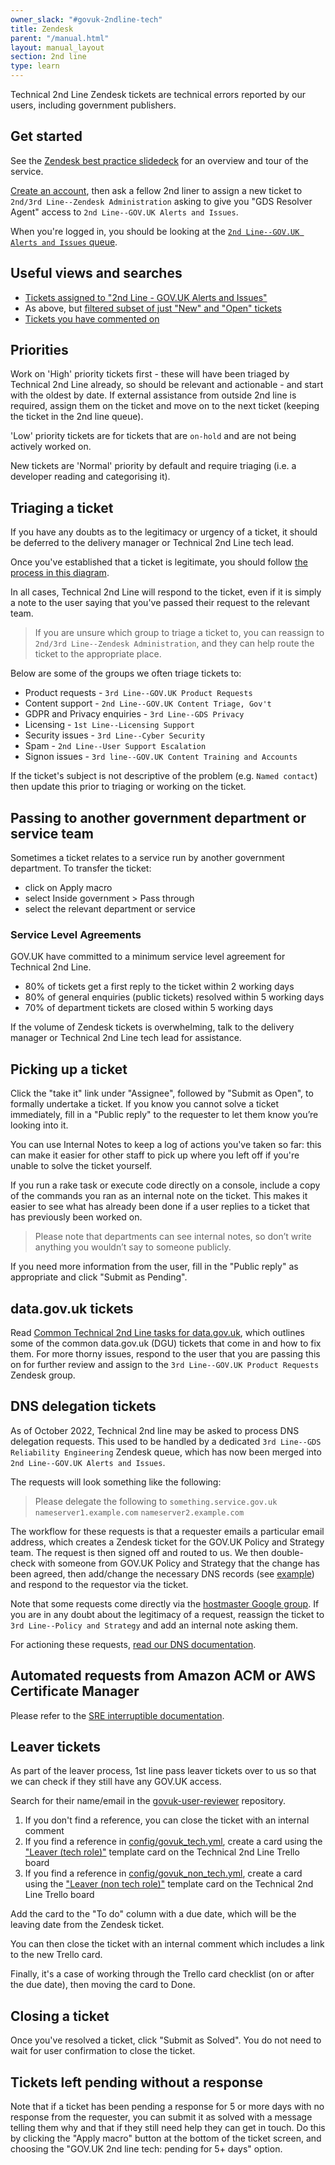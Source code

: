 ```yaml
---
owner_slack: "#govuk-2ndline-tech"
title: Zendesk
parent: "/manual.html"
layout: manual_layout
section: 2nd line
type: learn
---
```


Technical 2nd Line Zendesk tickets are technical errors reported by our users, including government publishers.

## Get started

See the [Zendesk best practice slidedeck](https://docs.google.com/presentation/d/1iUbD-_uWyaNMeNj9h7Zvo9g2GWvRarg9kUh7pd0u32M/edit#slide=id.g134fafb13dc_0_0) for an overview and tour of the service.

[Create an account][zendesk-create-account], then ask a fellow 2nd liner to assign a new ticket to
`2nd/3rd Line--Zendesk Administration` asking to give you "GDS Resolver Agent" access to `2nd Line--GOV.UK Alerts and Issues`.

When you're logged in, you should be looking at the [`2nd Line--GOV.UK Alerts and Issues` queue][zendesk-queue].

## Useful views and searches

* [Tickets assigned to "2nd Line - GOV.UK Alerts and Issues"](https://govuk.zendesk.com/agent/filters/30791708)
* As above, but [filtered subset of just "New" and "Open" tickets](https://govuk.zendesk.com/agent/search/1?copy&type=ticket&q=group%3A2nd%20Line%20-%20GOV.UK%20Alerts%20and%20Issues%20status%3Cpending)
* [Tickets you have commented on](https://govuk.zendesk.com/agent/search/1?type=ticket&q=commenter%3Ame)

## Priorities

Work on 'High' priority tickets first - these will have been triaged by Technical 2nd Line already, so should be
relevant and actionable - and start with the oldest by date. If external assistance from outside 2nd
line is required, assign them on the ticket and move on to the next ticket (keeping the ticket in the
2nd line queue).

'Low' priority tickets are for tickets that are `on-hold` and are not being actively worked on.

New tickets are 'Normal' priority by default and require triaging (i.e. a developer reading and categorising
it).

## Triaging a ticket

If you have any doubts as to the legitimacy or urgency of a ticket, it should be deferred to the delivery manager or Technical 2nd Line tech lead.

Once you've established that a ticket is legitimate, you should follow [the process in this diagram][zendesk-triage-diagram].

In all cases, Technical 2nd Line will respond to the ticket, even if it is simply a note to the user saying that
you've passed their request to the relevant team.

> If you are unsure which group to triage a ticket to, you can reassign to
`2nd/3rd Line--Zendesk Administration`, and they can help route the ticket to the
appropriate place.

Below are some of the groups we often triage tickets to:

* Product requests - `3rd Line--GOV.UK Product Requests`
* Content support - `2nd Line--GOV.UK Content Triage, Gov't`
* GDPR and Privacy enquiries - `3rd Line--GDS Privacy`
* Licensing - `1st Line--Licensing Support`
* Security issues - `3rd Line--Cyber Security`
* Spam - `2nd Line--User Support Escalation`
* Signon issues - `3rd line--GOV.UK Content Training and Accounts`

If the ticket's subject is not descriptive of the problem (e.g. `Named contact`) then update this prior
to triaging or working on the ticket.

## Passing to another government department or service team

Sometimes a ticket relates to a service run by another government department. To transfer the ticket:

* click on Apply macro
* select Inside government > Pass through
* select the relevant department or service

### Service Level Agreements

GOV.UK have committed to a minimum service level agreement for Technical 2nd Line.

* 80% of tickets get a first reply to the ticket within 2 working days
* 80% of general enquiries (public tickets) resolved within 5 working days
* 70% of department tickets are closed within 5 working days

If the volume of Zendesk tickets is overwhelming, talk to the delivery manager or Technical 2nd Line tech lead
for assistance.

## Picking up a ticket

Click the "take it" link under "Assignee", followed by "Submit as Open", to formally undertake a ticket.
If you know you cannot solve a ticket immediately, fill in a "Public reply" to the requester to let them
know you’re looking into it.

You can use Internal Notes to keep a log of actions you've taken so far: this can make it easier for other
staff to pick up where you left off if you're unable to solve the ticket yourself.

If you run a rake task or execute code directly on a console, include a copy of the commands you ran as an
internal note on the ticket. This makes it easier to see what has already been done if a user replies to a
ticket that has previously been worked on.

> Please note that departments can see internal notes, so don’t write anything you wouldn’t say to someone
> publicly.

If you need more information from the user, fill in the "Public reply" as appropriate and click "Submit as Pending".

## data.gov.uk tickets

Read [Common Technical 2nd Line tasks for data.gov.uk](/manual/data-gov-uk-2nd-line.html), which outlines
some of the common data.gov.uk (DGU) tickets that come in and how to fix them.
For more thorny issues, respond to the user that you are passing this on for further
review and assign to the `3rd Line--GOV.UK Product Requests` Zendesk group.

## DNS delegation tickets

As of October 2022, Technical 2nd line may be asked to process DNS delegation requests. This used to be handled by a dedicated `3rd Line--GDS Reliability Engineering` Zendesk queue, which has now been merged into `2nd Line--GOV.UK Alerts and Issues`.

The requests will look something like the following:

> Please delegate the following to `something.service.gov.uk`
> `nameserver1.example.com`
> `nameserver2.example.com`

The workflow for these requests is that a requester emails a particular email address, which creates a Zendesk ticket for the GOV.UK Policy and Strategy team. The request is then signed off and routed to us. We then double-check with someone from GOV.UK Policy and Strategy that the change has been agreed, then add/change the necessary DNS records (see [example](https://github.com/alphagov/govuk-dns-config/pull/854/files)) and respond to the requestor via the ticket.

Note that some requests come directly via the [hostmaster Google group](https://groups.google.com/a/digital.cabinet-office.gov.uk/g/hostmaster). If you are in any doubt about the legitimacy of a request, reassign the ticket to `3rd Line--Policy and Strategy` and add an internal note asking them.

For actioning these requests, [read our DNS documentation](/manual/dns.html).

## Automated requests from Amazon ACM or AWS Certificate Manager

Please refer to the [SRE interruptible documentation](https://docs.google.com/document/d/1QzxwlN9-HoewVlyrOhFRZYc1S0zX-pd97igY8__ZLAo/edit#heading=h.91quw0ws3zim).

## Leaver tickets

As part of the leaver process, 1st line pass leaver tickets over to us so that we can check if they still have any GOV.UK access.

Search for their name/email in the [govuk-user-reviewer](https://github.com/alphagov/govuk-user-reviewer) repository.

1. If you don't find a reference, you can close the ticket with an internal comment
1. If you find a reference in [config/govuk_tech.yml](https://github.com/alphagov/govuk-user-reviewer/blob/main/config/govuk_tech.yml), create a card using the ["Leaver (tech role)"](https://trello.com/c/IQIV54Pc/378-leaver-tech-role) template card on the Technical 2nd Line Trello board
1. If you find a reference in [config/govuk_non_tech.yml](https://github.com/alphagov/govuk-user-reviewer/blob/main/config/govuk_non_tech.yml), create a card using the ["Leaver (non tech role)"](https://trello.com/c/g9iK9fcL/1115-leaver-non-tech-role) template card on the Technical 2nd Line Trello board

Add the card to the "To do" column with a due date, which will be the leaving date from the Zendesk ticket.

You can then close the ticket with an internal comment which includes a link to the new Trello card.

Finally, it's a case of working through the Trello card checklist (on or after the due date), then moving the card to Done.

## Closing a ticket

Once you've resolved a ticket, click "Submit as Solved". You do not need to wait for user confirmation to
close the ticket.

## Tickets left pending without a response

Note that if a ticket has been pending a response for 5 or more days with no response from the
requester, you can submit it as solved with a message telling them why and that if they still need help they
can get in touch. Do this by clicking the "Apply macro" button at the bottom of the ticket screen, and
choosing the "GOV.UK 2nd line tech: pending for 5+ days" option.

[zendesk-create-account]: https://govuk.zendesk.com/auth/v2/login/registration?auth_origin=3194076%2Cfalse%2Ctrue&amp;brand_id=3194076&amp;return_to=https%3A%2F%2Fgovuk.zendesk.com%2Fhc%2Fen-us&amp;theme=hc
[zendesk-queue]: https://govuk.zendesk.com/agent/filters/30791708
[zendesk-triage-diagram]: https://docs.google.com/presentation/d/1EotoM2CVtqlnx54Qz5bP7OyIx5c9ji_GptUuymHkBrc/edit
